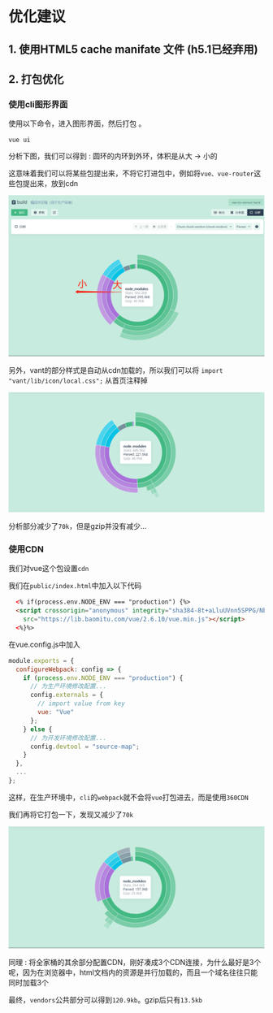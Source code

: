 # 优化建议


## 1. 使用HTML5 cache manifate 文件 (h5.1已经弃用)


## 2. 打包优化

### 使用cli图形界面
使用以下命令，进入图形界面，然后打包 。
```
vue ui
```


分析下图，我们可以得到 : 圆环的内环到外环，体积是从大 -> 小的

这意味着我们可以将某些包提出来，不将它打进包中，例如将`vue、vue-router`这些包提出来，放到cdn 

![](./md_files/_20200225104438.png)

另外，vant的部分样式是自动从cdn加载的，所以我们可以将
`import "vant/lib/icon/local.css";` 从首页注释掉

![](./md_files/_20200225105154.png)

分析部分减少了`70k`，但是gzip并没有减少...


### 使用CDN
我们对vue这个包设置`cdn`

我们在`public/index.html`中加入以下代码
```html
  <% if(process.env.NODE_ENV === "production") {%>
  <script crossorigin="anonymous" integrity="sha384-8t+aLluUVnn5SPPG/NbeZCH6TWIvaXIm/gDbutRvtEeElzxxWaZN+G/ZIEdI/f+y"
    src="https://lib.baomitu.com/vue/2.6.10/vue.min.js"></script>
  <%}%>
```

在vue.config.js中加入

```js
module.exports = {
  configureWebpack: config => {
    if (process.env.NODE_ENV === "production") {
      // 为生产环境修改配置...
      config.externals = {
        // import value from key
        vue: "Vue"
      };
    } else {
      // 为开发环境修改配置...
      config.devtool = "source-map";
    }
  },
  ...
};

```

这样，在生产环境中，`cli`的`webpack`就不会将`vue`打包进去，而是使用`360CDN`

我们再将它打包一下，发现又减少了`70k`

![](./md_files/_20200225113251.png)

同理 : 将全家桶的其余部分配置CDN，刚好凑成3个CDN连接，为什么最好是3个呢，因为在浏览器中，html文档内的资源是并行加载的，而且一个域名往往只能同时加载3个

最终，`vendors`公共部分可以得到`120.9kb`。gzip后只有`13.5kb`
